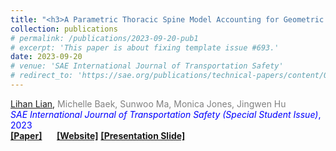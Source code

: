```yaml
---
title: "<h3>A Parametric Thoracic Spine Model Accounting for Geometric Variations by Age, Sex, Stature, and Body Mass Index</h3>"
collection: publications
# permalink: /publications/2023-09-20-pub1
# excerpt: 'This paper is about fixing template issue #693.'
date: 2023-09-20
# venue: 'SAE International Journal of Transportation Safety'
# redirect_to: 'https://sae.org/publications/technical-papers/content/09-11-02-0012/'
---
```


<u>Lihan Lian</u>, <span style="color: gray;">Michelle Baek, Sunwoo Ma, Monica Jones, Jingwen Hu </span><br>
<span style="color: blue;">*SAE International Journal of Transportation Safety (Special Student Issue)*, 2023 </span><br>
<i class="fa-solid fa-book-open"></i> [**[Paper]**](https://sae.org/publications/technical-papers/content/09-11-02-0012/) &nbsp;&nbsp;&nbsp;&nbsp;<i class="fab fa-chrome"></i> [**[Website]**](https://humanshape.org/HERMES/MDP_web_public/HERMES_geometry_model/) [**[Presentation Slide]**](../files/presentation-IBRC.pptx)
<!-- Published in *SAE International Journal of Transportation Safety*, 2023 -->
